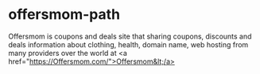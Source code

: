 # offersmom-path
Offersmom is coupons and deals site that sharing coupons, discounts and deals information about clothing, health, domain name, web hosting from many providers over the world at &lt;a href="https://Offersmom.com/">Offersmom&lt;/a>

